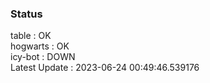 ### Status


table : OK  
hogwarts : OK  
icy-bot : DOWN  
Latest Update : 2023-06-24 00:49:46.539176
